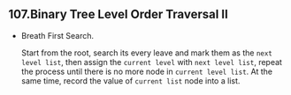 ## 107.Binary Tree Level Order Traversal II
- Breath First Search.
    
    Start from the root, search its every leave and mark them as the `next level list`, then assign the `current level` with `next level list`, repeat the process until there is no more node in `current level list`.
    At the same time, record the value of `current list` node into a list.
    
